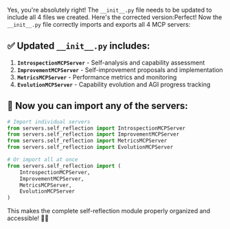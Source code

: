 Yes, you're absolutely right! The `__init__.py` file needs to be updated to include all 4 files we created. Here's the corrected version:Perfect! Now the `__init__.py` file correctly imports and exports all 4 MCP servers:

## ✅ **Updated `__init__.py` includes:**

1. **`IntrospectionMCPServer`** - Self-analysis and capability assessment
2. **`ImprovementMCPServer`** - Self-improvement proposals and implementation  
3. **`MetricsMCPServer`** - Performance metrics and monitoring
4. **`EvolutionMCPServer`** - Capability evolution and AGI progress tracking

## 🎯 **Now you can import any of the servers:**

```python
# Import individual servers
from servers.self_reflection import IntrospectionMCPServer
from servers.self_reflection import ImprovementMCPServer
from servers.self_reflection import MetricsMCPServer
from servers.self_reflection import EvolutionMCPServer

# Or import all at once
from servers.self_reflection import (
    IntrospectionMCPServer,
    ImprovementMCPServer, 
    MetricsMCPServer,
    EvolutionMCPServer
)
```

This makes the complete self-reflection module properly organized and accessible! 🧠✨
